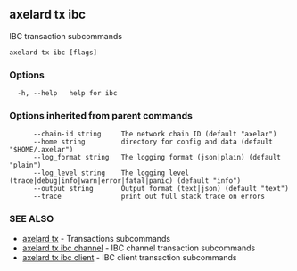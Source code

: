 ## axelard tx ibc

IBC transaction subcommands

```
axelard tx ibc [flags]
```

### Options

```
  -h, --help   help for ibc
```

### Options inherited from parent commands

```
      --chain-id string     The network chain ID (default "axelar")
      --home string         directory for config and data (default "$HOME/.axelar")
      --log_format string   The logging format (json|plain) (default "plain")
      --log_level string    The logging level (trace|debug|info|warn|error|fatal|panic) (default "info")
      --output string       Output format (text|json) (default "text")
      --trace               print out full stack trace on errors
```

### SEE ALSO

- [axelard tx](/cli-docs/v0_29_1/axelard_tx) - Transactions subcommands
- [axelard tx ibc channel](/cli-docs/v0_29_1/axelard_tx_ibc_channel) - IBC channel transaction subcommands
- [axelard tx ibc client](/cli-docs/v0_29_1/axelard_tx_ibc_client) - IBC client transaction subcommands
